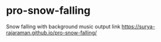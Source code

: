 # pro-snow-falling
Snow falling with background music
output link
https://surya-rajaraman.github.io/pro-snow-falling/
